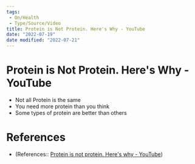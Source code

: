 ```yaml
---
tags:
 - On/Health
 - Type/Source/Video
title: Protein is Not Protein. Here's Why - YouTube
date: "2022-07-19"
date modified: "2022-07-21"
---
```


# Protein is Not Protein. Here's Why - YouTube
- Not all Protein is the same
- You need more protein than you think
- Some types of protein are better than others
# References
- (References:: [Protein is not protein. Here's why - YouTube](https://www.youtube.com/watch?v=hJNF2_dCWkg&list=WL&index=12))
